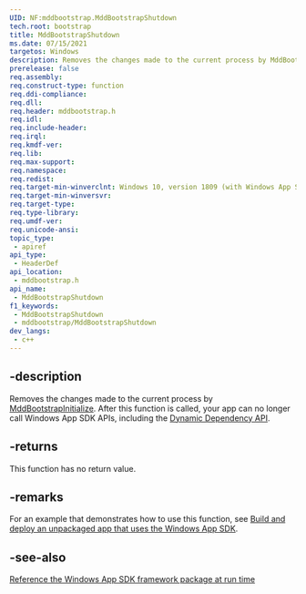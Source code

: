 ```yaml
---
UID: NF:mddbootstrap.MddBootstrapShutdown
tech.root: bootstrap
title: MddBootstrapShutdown
ms.date: 07/15/2021 
targetos: Windows
description: Removes the changes made to the current process by MddBootstrapInitialize. After this function is called, your app can no longer call Windows App SDK APIs.
prerelease: false
req.assembly: 
req.construct-type: function
req.ddi-compliance: 
req.dll: 
req.header: mddbootstrap.h
req.idl: 
req.include-header: 
req.irql: 
req.kmdf-ver: 
req.lib: 
req.max-support: 
req.namespace: 
req.redist: 
req.target-min-winverclnt: Windows 10, version 1809 (with Windows App SDK 1.0 Preview 1 or later)
req.target-min-winversvr: 
req.target-type: 
req.type-library: 
req.umdf-ver: 
req.unicode-ansi: 
topic_type:
 - apiref
api_type:
 - HeaderDef
api_location:
 - mddbootstrap.h
api_name:
 - MddBootstrapShutdown
f1_keywords:
 - MddBootstrapShutdown
 - mddbootstrap/MddBootstrapShutdown
dev_langs:
 - c++
---
```


## -description

Removes the changes made to the current process by [MddBootstrapInitialize](nf-mddbootstrap-mddbootstrapinitialize.md). After this function is called, your app can no longer call Windows App SDK APIs, including the [Dynamic Dependency API](../_dynamicdependency/index.md).

## -returns

This function has no return value.

## -remarks

For an example that demonstrates how to use this function, see [Build and deploy an unpackaged app that uses the Windows App SDK](/windows/apps/windows-app-sdk/tutorial-unpackaged-deployment).

## -see-also

[Reference the Windows App SDK framework package at run time](/windows/apps/windows-app-sdk/reference-framework-package-run-time)